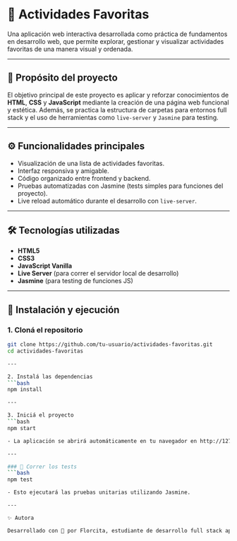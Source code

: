 # 🌟 Actividades Favoritas

Una aplicación web interactiva desarrollada como práctica de fundamentos en desarrollo web, que permite explorar, gestionar y visualizar actividades favoritas de una manera visual y ordenada.

---

## 🎯 Propósito del proyecto

El objetivo principal de este proyecto es aplicar y reforzar conocimientos de **HTML**, **CSS** y **JavaScript** mediante la creación de una página web funcional y estética. Además, se practica la estructura de carpetas para entornos full stack y el uso de herramientas como `live-server` y `Jasmine` para testing.

---

## ⚙️ Funcionalidades principales

- Visualización de una lista de actividades favoritas.
- Interfaz responsiva y amigable.
- Código organizado entre frontend y backend.
- Pruebas automatizadas con Jasmine (tests simples para funciones del proyecto).
- Live reload automático durante el desarrollo con `live-server`.

---

## 🛠️ Tecnologías utilizadas

- **HTML5**
- **CSS3**
- **JavaScript Vanilla**
- **Live Server** (para correr el servidor local de desarrollo)
- **Jasmine** (para testing de funciones JS)

---

## 🚀 Instalación y ejecución

### 1. Cloná el repositorio

````bash
git clone https://github.com/tu-usuario/actividades-favoritas.git
cd actividades-favoritas

---

2. Instalá las dependencias
```bash
npm install

---

3. Iniciá el proyecto
```bash
npm start

- La aplicación se abrirá automáticamente en tu navegador en http://127.0.0.1:8080, sirviendo la carpeta front/.

---

### 🧪 Correr los tests
```bash
npm test

- Esto ejecutará las pruebas unitarias utilizando Jasmine.

---

✨ Autora

Desarrollado con 💜 por Florcita, estudiante de desarrollo full stack apasionada por el aprendizaje constante y la creatividad en la web.
````
